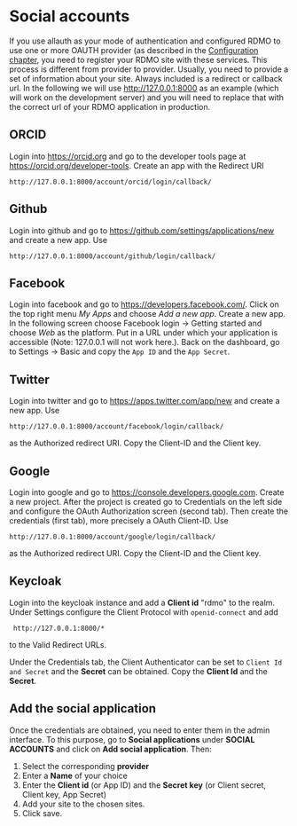 # Social accounts

If you use allauth as your mode of authentication and configured RDMO to use one or more OAUTH provider (as described in the [Configuration chapter](../configuration/authentication/allauth), you need to register your RDMO site with these services. This process is different from provider to provider. Usually, you need to provide a set of information about your site. Always included is a redirect or callback url. In the following we will use http://127.0.0.1:8000 as an example (which will work on the development server) and you will need to replace that with the correct url of your RDMO application in production.

## ORCID
Login into <https://orcid.org> and go to the developer tools page at <https://orcid.org/developer-tools>. Create an app with the Redirect URI
```
http://127.0.0.1:8000/account/orcid/login/callback/
```

## Github
Login into github and go to <https://github.com/settings/applications/new> and create a new app. Use
```
http://127.0.0.1:8000/account/github/login/callback/
```

## Facebook
Login into facebook and go to <https://developers.facebook.com/>. Click on the top right menu *My Apps* and choose *Add a new app*. Create a new app. In the following screen choose Facebook login -> Getting started and choose *Web* as the platform. Put in a URL under which your application is accessible (Note: 127.0.0.1 will not work here.). Back on the dashboard, go to Settings -> Basic and copy the `App ID` and the `App Secret`.


## Twitter
Login into twitter and go to <https://apps.twitter.com/app/new> and create a new app. Use
```
http://127.0.0.1:8000/account/facebook/login/callback/
```
as the Authorized redirect URI. Copy the Client-ID and the Client key.

## Google
Login into google and go to <https://console.developers.google.com>. Create a new project. After the project is created go to Credentials on the left side and configure the OAuth Authorization screen (second tab). Then create the credentials (first tab), more precisely a OAuth Client-ID. Use
```
http://127.0.0.1:8000/account/google/login/callback/
```
as the Authorized redirect URI. Copy the Client-ID and the Client key.

## Keycloak

Login into the keycloak instance and add a **Client id** "rdmo" to the realm. Under Settings configure  the Client Protocol with `openid-connect` and add
```
 http://127.0.0.1:8000/*
 ```
 to the Valid Redirect URLs.

 Under the Credentials tab, the Client Authenticator can be set to `Client Id and Secret` and the **Secret** can be obtained. Copy the **Client Id** and the **Secret**.  


## Add the social application
 Once the credentials are obtained, you need to enter them in the admin interface. To this purpose, go to **Social applications** under **SOCIAL ACCOUNTS** and click on **Add social application**. Then:

1. Select the corresponding **provider**
1. Enter a **Name** of your choice
1. Enter the **Client id** (or App ID) and the **Secret key** (or Client secret, Client key, App Secret)
1. Add your site to the chosen sites.
1. Click save.
